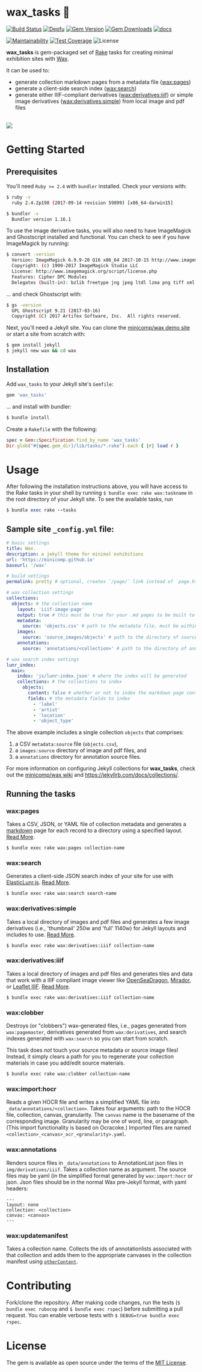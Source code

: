 # wax_tasks 🐝
[![Build Status](https://travis-ci.com/minicomp/wax_tasks.svg?branch=main)](https://travis-ci.com/minicomp/wax_tasks) [![Depfu](https://badges.depfu.com/badges/6105c55b9634e74b1c27055b19bad8f0/overview.svg)](https://depfu.com/github/minicomp/wax_tasks?project_id=10548)
[![Gem Version](https://badge.fury.io/rb/wax_tasks.svg)](https://badge.fury.io/rb/wax_tasks)
[![Gem Downloads](https://img.shields.io/gem/dt/wax_tasks.svg?color=046d0b)](https://badge.fury.io/rb/wax_tasks)
[![docs](http://img.shields.io/badge/docs-rdoc.info-blue.svg?style=flat)](https://www.rubydoc.info/github/minicomp/wax_tasks/)

[![Maintainability](https://api.codeclimate.com/v1/badges/14408e7e962b9b84ec65/maintainability)](https://codeclimate.com/github/minicomp/wax_tasks/maintainability)
[![Test Coverage](https://api.codeclimate.com/v1/badges/14408e7e962b9b84ec65/test_coverage)](https://codeclimate.com/github/minicomp/wax_tasks/test_coverage)
![License](https://img.shields.io/github/license/minicomp/wax_tasks.svg?color=c6a1e0)

__wax_tasks__ is gem-packaged set of [Rake](https://ruby.github.io/rake/) tasks for creating minimal exhibition sites with [Wax](https://github.com/minicomp/wax/).

It can be used to:
- generate collection markdown pages from a metadata file ([wax:pages](#waxpages))
- generate a client-side search index ([wax:search](#waxsearch))
- generate either IIIF-compliant derivatives ([wax:derivatives:iiif](#waxderivativesiiif)) or simple image derivatives ([wax:derivatives:simple](#waxderivativessimple)) from local image and pdf files

<br>
<img src="https://github.com/minicomp/wiki/blob/main/assets/wax_screen.gif?raw=true"/>


# Getting Started

## Prerequisites

You'll need `Ruby >= 2.4` with `bundler` installed. Check your versions with:
```bash
$ ruby -v
  ruby 2.4.2p198 (2017-09-14 revision 59899) [x86_64-darwin15]

$ bundler -v
  Bundler version 1.16.1
```

To use the image derivative tasks, you will also need to have ImageMagick and Ghostscript installed and functional. You can check to see if you have ImageMagick by running:
```bash
$ convert -version
  Version: ImageMagick 6.9.9-20 Q16 x86_64 2017-10-15 http://www.imagemagick.org
  Copyright: (c) 1999-2017 ImageMagick Studio LLC
  License: http://www.imagemagick.org/script/license.php
  Features: Cipher DPC Modules
  Delegates (built-in): bzlib freetype jng jpeg ltdl lzma png tiff xml zlib
```

... and check Ghostscript with:
```bash
$ gs -version
  GPL Ghostscript 9.21 (2017-03-16)
  Copyright (C) 2017 Artifex Software, Inc.  All rights reserved.
```

Next, you'll need a Jekyll site. You can clone the [minicomp/wax demo site](https://github.com/minicomp/wax/) or start a site from scratch with:

```sh
$ gem install jekyll
$ jekyll new wax && cd wax
```

## Installation

Add `wax_tasks` to your Jekyll site's `Gemfile`:

```ruby
gem 'wax_tasks'
```

... and install with bundler:

```bash
$ bundle install
```

Create a `Rakefile` with the following:
```ruby
spec = Gem::Specification.find_by_name 'wax_tasks'
Dir.glob("#{spec.gem_dir}/lib/tasks/*.rake").each { |r| load r }
```

# Usage

After following the installation instructions above, you will have access to the Rake tasks in your shell by running `$ bundle exec rake wax:taskname` in the root directory of your Jekyll site.
To see the available tasks, run

```ruby
$ bundle exec rake --tasks
```

## Sample site `_config.yml` file:

```yaml
# basic settings
title: Wax.
description: a jekyll theme for minimal exhibitions
url: 'https://minicomp.github.io'
baseurl: '/wax'

# build settings
permalink: pretty # optional, creates `/page/` link instead of `page.html` links

# wax collection settings
collections:
  objects: # the collection name
    layout: 'iiif-image-page'
    output: true # this must be true for your .md pages to be built to html!
    metadata:
      source: 'objects.csv' # path to the metadata file, must be within '_data'
    images:
      source: 'source_images/objects' # path to the directory of source images, must be within '_data'
    annotations:
      source: 'annotations/<collection>' # path to the directory of annotations for a collection within `_data`

# wax search index settings
lunr_index:
  main:
    index: 'js/lunr-index.json' # where the index will be generated
    collections: # the collections to index
      objects:
        content: false # whether or not to index the markdown page content (below the YAML)
        fields: # the metadata fields to index
          - 'label'
          - 'artist'
          - 'location'
          - 'object_type'
```

The above example includes a single collection `objects` that comprises:
1. a CSV `metadata:source` file (`objects.csv`),
2. a `images:source` directory of image and pdf files, and
3. a `annotations` directory for annotation source files.

For more information on configuring Jekyll collections for __wax_tasks__, check out the [minicomp/wax wiki](https://minicomp.github.io/wiki/#/wax/) and <https://jekyllrb.com/docs/collections/>.

## Running the tasks

### wax:pages

Takes a CSV, JSON, or YAML file of collection metadata and generates a [markdown](https://daringfireball.net/projects/markdown/syntax) page for each record to a directory using a specified layout. [Read More](#TODO).

`$ bundle exec rake wax:pages collection-name`

### wax:search

Generates a client-side JSON search index of your site for use with [ElasticLunr.js](http://elasticlunr.com/). [Read More](#TODO).

`$ bundle exec rake wax:search search-name`


### wax:derivatives:simple

Takes a local directory of images and pdf files and generates a few image derivatives (i.e., 'thumbnail' 250w and 'full' 1140w) for Jekyll layouts and includes to use. [Read More](#TODO).

`$ bundle exec rake wax:derivatives:iiif collection-name`

### wax:derivatives:iiif

Takes a local directory of images and pdf files and generates tiles and data that work with a IIIF compliant image viewer like [OpenSeaDragon](https://openseadragon.github.io/), [Mirador](http://projectmirador.org/), or [Leaflet IIIF](https://github.com/mejackreed/Leaflet-IIIF). [Read More](#TODO).

`$ bundle exec rake wax:derivatives:iiif collection-name`

### wax:clobber

Destroys (or "clobbers") wax-generated files, i.e., pages generated from `wax:pagemaster`, derivatives generated from `wax:derivatives`, and search indexes generated with `wax:search` so you can start from scratch.

This task does *not* touch your source metadata or source image files! Instead, it simply clears a path for you to regenerate your collection materials in case you add/edit source materials.

`$ bundle exec rake wax:clobber collection-name`

### wax:import:hocr

Reads a given HOCR file and writes a simplified YAML file into ```_data/annotations/<collection>```. Takes four arguments: path to the HOCR file, collection, canvas, granularity. The ```canvas``` name is the basename of the corresponding image. Granularity may be one of word, line, or paragraph. (This import functionality is based on Ocracoke.) Imported files are named ```<collection>_<canvas>_ocr_<granularity>.yaml```.

### wax:annotations

Renders source files in ```_data/annotations``` to AnnotationList json files in ```img/derivatives/iiif```. Takes a collection name as argument. The source files may be yaml (in the simplified format generated by ```wax:import:hocr``` or json. Json files should be in the normal Wax pre-Jekyll format, with yaml headers:

```
---
layout: none
collection: <collection>
canvas: <canvas>
---
```

### wax:updatemanifest

Takes a collection name. Collects the ids of annotationlists associated with that collection and adds them to the appropriate canvases in the collection manifest using [```otherContent```](https://iiif.io/api/presentation/2.1/#canvas).

# Contributing

Fork/clone the repository. After making code changes, run the tests (`$ bundle exec rubocop` and `$ bundle exec rspec`) before submitting a pull request. You can enable verbose tests with `$ DEBUG=true bundle exec rspec`.

# License

The gem is available as open source under the terms of the [MIT License](LICENSE).
